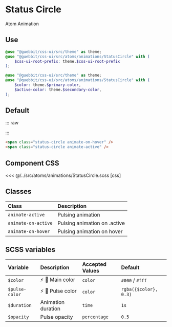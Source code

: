 # Status Circle
<Badge type="tip">Atom</Badge> <Badge type="info">Animation</Badge>

## Use

```scss
@use "@guebbit/css-ui/src/theme" as theme;
@use "@guebbit/css-ui/src/atoms/animations/StatusCircle" with (
    $css-ui-root-prefix: theme.$css-ui-root-prefix
);
```

```scss
@use "@guebbit/css-ui/src/theme" as theme;
@use "@guebbit/css-ui/src/atoms/animations/StatusCircle" with (
    $color: theme.$primary-color,
    $active-color: theme.$secondary-color,
);
```

## Default

::: raw
<div class="dev-section">
    <span class="status-circle animate-on-hover" />
    <span class="status-circle animate-active" />
</div>
:::

```html [html]
<span class="status-circle animate-on-hover" />
<span class="status-circle animate-active" />
```

## Component CSS

<<< @/../src/atoms/animations/StatusCircle.scss [css]


## Classes

| Class               | Description                  |
|:--------------------|:-----------------------------|
| `animate-active`    | Pulsing animation            |
| `animate-on-active` | Pulsing animation on .active |
| `animate-on-hover`  | Pulsing animation on hover   | 

## SCSS variables

| Variable       | Description                                      | Accepted Values | Default               |
|:---------------|:-------------------------------------------------|:----------------|:----------------------|
| `$color`       | :zap: :first_quarter_moon_with_face: Main color  | `color`         | `#000` / `#fff`       |
| `$pulse-color` | :zap: :first_quarter_moon_with_face: Pulse color | `color`         | `rgba({$color}, 0.3)` |
| `$duration`    | Animation duration                               | `time`          | `1s`                  |
| `$opacity`     | Pulse opacity                                    | `percentage`    | `0.5`                 |


<style lang="scss">
@use "../docs/theme" as theme;
@use "../src/atoms/animations/StatusCircle" with (
    $css-ui-root-prefix: theme.$css-ui-root-prefix
);
</style>